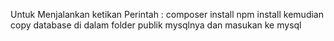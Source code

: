Untuk Menjalankan ketikan Perintah :
composer install 
npm install
kemudian copy database di dalam folder publik mysqlnya dan masukan ke mysql

